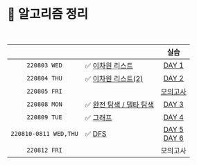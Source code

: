 # 📂 알고리즘 정리

<br>

|                       |                                                              |                             실습                             |
| :-------------------: | ------------------------------------------------------------ | :----------------------------------------------------------: |
|     `220803 WED`      | ✅ [이차원 리스트](https://github.com/wdahlia/TIL/blob/master/%EC%95%8C%EA%B3%A0%EB%A6%AC%EC%A6%98%20%EC%A0%95%EB%A6%AC/%EC%95%8C%EA%B3%A0%EB%A6%AC%EC%A6%98_1.md) | [DAY 1](https://github.com/wdahlia/Python-Algorithm/tree/master/KDT%20%EC%8B%A4%EC%8A%B5/0803%20BOJ) |
|     `220804 THU`      | ✅ [이차원 리스트(2)](https://github.com/wdahlia/TIL/blob/master/%EC%95%8C%EA%B3%A0%EB%A6%AC%EC%A6%98%20%EC%A0%95%EB%A6%AC/%EC%95%8C%EA%B3%A0%EB%A6%AC%EC%A6%98_2.md) | [DAY 2](https://github.com/wdahlia/Python-Algorithm/tree/master/KDT%20%EC%8B%A4%EC%8A%B5/0804%20BOJ) |
|     `220805 FRI`      |                                                              | [모의고사](https://github.com/wdahlia/Python-Algorithm/tree/master/%EB%AA%A8%EC%9D%98%EA%B3%A0%EC%82%AC/%EB%AA%A8%EC%9D%98%EA%B3%A0%EC%82%AC%20WEEK2) |
|     `220808 MON`      | ✅ [완전 탐색 / 델타 탐색](https://github.com/wdahlia/TIL/blob/master/%EC%95%8C%EA%B3%A0%EB%A6%AC%EC%A6%98%20%EC%A0%95%EB%A6%AC/%EC%95%8C%EA%B3%A0%EB%A6%AC%EC%A6%98_3.md) | [DAY 3](https://github.com/wdahlia/Python-Algorithm/tree/master/KDT%20%EC%8B%A4%EC%8A%B5/0808%20BOJ) |
|     `220809 TUE`      | ✅ [그래프](https://github.com/wdahlia/TIL/blob/master/%EC%95%8C%EA%B3%A0%EB%A6%AC%EC%A6%98%20%EC%A0%95%EB%A6%AC/%EC%95%8C%EA%B3%A0%EB%A6%AC%EC%A6%98_4.md) | [DAY 4](https://github.com/wdahlia/Python-Algorithm/tree/master/KDT%20%EC%8B%A4%EC%8A%B5/0809%20BOJ_N) |
| `220810-0811 WED,THU` | ✅ [DFS](https://github.com/wdahlia/TIL/blob/master/%EC%95%8C%EA%B3%A0%EB%A6%AC%EC%A6%98%20%EC%A0%95%EB%A6%AC/%EC%95%8C%EA%B3%A0%EB%A6%AC%EC%A6%98_5.md) | [DAY 5](https://github.com/wdahlia/Python-Algorithm/tree/master/KDT%20%EC%8B%A4%EC%8A%B5/0810%20BOJ)<br>[DAY 6](https://github.com/wdahlia/Python-Algorithm/tree/master/KDT%20%EC%8B%A4%EC%8A%B5/0811%20BOJ) |
|     `220812 FRI`      |                                                              |                           모의고사                           |

<br>


